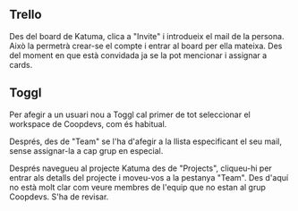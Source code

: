 ## Trello

Des del board de Katuma, clica a "Invite" i introdueix el mail de la persona. Això la permetrà crear-se el compte i entrar al board per ella mateixa. Des del moment en que està convidada ja se la pot mencionar i assignar a cards.

## Toggl

Per afegir a un usuari nou a Toggl cal primer de tot seleccionar el workspace de Coopdevs, com és habitual.

Després, des de "Team" se l'ha d'afegir a la llista especificant el seu mail, sense assignar-la a cap grup en especial.

Després navegueu al projecte Katuma des de "Projects", cliqueu-hi per entrar als detalls del projecte i moveu-vos a la pestanya "Team". Des d'aquí no està molt clar com veure membres de l'equip que no estan al grup Coopdevs. S'ha de revisar.